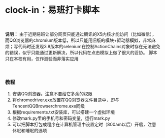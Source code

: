 # clock-in：易班打卡脚本

<br/>

**说明：**
由于近期易班让部分网页只能通过腾讯的X5内核才能访问（比如微信），而QQ浏览器的chromium版本低，所以只能用旧版的模块+驱动器模拟，非常麻烦；写代码时还发现3.8版本的selenium在控制ActionChains对象时存在无法避免的错误，似乎只能通过更新解决，所以代码在点击模拟上做了很大的妥协。
脚本只在本校有用，仅作测验而非落实应用

<br/>

### 教程
1. 安装QQ浏览器，注意不要给它多余的权限
2. 将chromedriver.exe放置在QQ浏览器文件目录中，即与TencentQQBrowserchrome.exe同级
3. 根据requirements.txt安装库，可以搭建一个虚拟环境
4. 修改mark.py里的手机号和密码变量，运行mark.py
5. 可以把脚本打包成程序在计算机管理中设置定时（800am以后）开启，注意休眠和睡眠的选项
